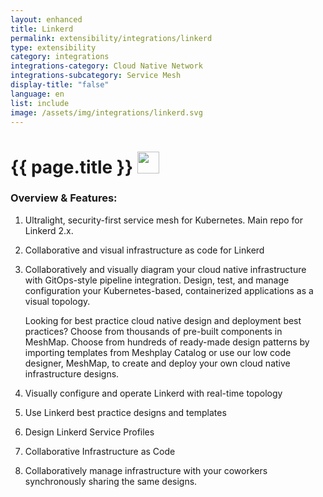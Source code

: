```yaml
---
layout: enhanced
title: Linkerd
permalink: extensibility/integrations/linkerd
type: extensibility
category: integrations
integrations-category: Cloud Native Network
integrations-subcategory: Service Mesh
display-title: "false"
language: en
list: include
image: /assets/img/integrations/linkerd.svg
---
```


<h1>{{ page.title }} <img src="{{ page.image }}" style="width: 35px; height: 35px;" /></h1>


<!-- This needs replaced with the Category property, not the sub-category.
 #### About: Ultralight, security-first service mesh for Kubernetes. Main repo for Linkerd 2.x. -->

### Overview & Features:

1. Ultralight, security-first service mesh for Kubernetes. Main repo for Linkerd 2.x.

2. Collaborative and visual infrastructure as code for Linkerd

4. 
    Collaboratively and visually diagram your cloud native infrastructure with GitOps-style pipeline integration. Design, test, and manage configuration your Kubernetes-based, containerized applications as a visual topology.



    Looking for best practice cloud native design and deployment best practices? Choose from thousands of pre-built components in MeshMap. Choose from hundreds of ready-made design patterns by importing templates from Meshplay Catalog or use our low code designer, MeshMap, to create and deploy your own cloud native infrastructure designs.



5. Visually configure and operate Linkerd with real-time topology

6. Use Linkerd best practice designs and templates

7. Design Linkerd Service Profiles

8. Collaborative Infrastructure as Code

9. Collaboratively manage infrastructure with your coworkers synchronously sharing the same designs.

